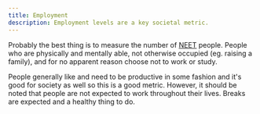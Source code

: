 ```yaml
---
title: Employment
description: Employment levels are a key societal metric.
---
```


Probably the best thing is to measure the number of [NEET](https://en.wikipedia.org/wiki/NEET) people. People who are physically and mentally able, not otherwise occupied (eg. raising a family), and for no apparent reason choose not to work or study.

People generally like and need to be productive in some fashion and it's good for society as well so this is a good metric. However, it should be noted that people are not expected to work throughout their lives. Breaks are expected and a healthy thing to do.

